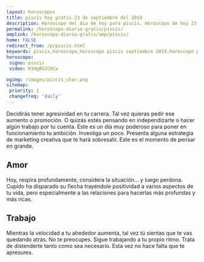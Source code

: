 ```yaml
---
layout: horoscopos
title: piscis hoy gratis 23 de septiembre del 2019 
description: Horóscopo del dia de hoy para piscis. Horoscopo de hoy 23 de septiembre del 2019. Las predicciones de amor, trabajo, vida personal gratis.
permalink: /horoscopo-diario-gratis/piscis/
amplink: /horoscopo-diario-gratis/amp/piscis/
home: FALSE
redirect_from: /p/piscis.html
keywords: piscis,horoscopo,horoscopo piscis septiembre 2019,horoscopo piscis hoy,tarot piscis septiembre 2019,horoscopo piscis,tarot piscis hoy,horoscopo de hoy,horoscopo diario,tarot del amor,horoscopo de hoy piscis,horoscopo diario del tarot, Horoscopo de hoy piscis 23 de septiembre del 2019,horóscopo del día,signos zodiacales 2019, el horoscopo de hoy
horoscopo:
 signo: piscis
 video: K1HgBGZCOCw

ogimg: /images/piscis_char.png
sitemap:
 priority: 1
 changefreq: 'daily'
---
```



Decidirás tener agresividad en tu carrera. Tal vez quieras pedir ese aumento o promoción. O quizás estés pensando en independizarte o hacer algún trabajo por tu cuenta. Este es un día muy poderoso para poner en funcionamiento tu ambición. Investiga un poco. Presenta alguna estrategia de marketing creativa que te hará sobresalir. Este es el momento de pensar en grande.

## Amor

Hoy, respira profundamente, considera la situación... y luego perdona. Cupido ha disparado su flecha trayéndole positividad a varios aspectos de tu vida, pero especialmente a las relaciones para hacerlas más profundas y más ricas.

## Trabajo

Mientras la velocidad a tu alrededor aumenta, tal vez tú sientas que te vas quedando atrás. No te preocupes. Sigue trabajando a tu propio ritmo. Trata de distenderte tanto como sea necesario. Esta vez no hace falta que te apresures.